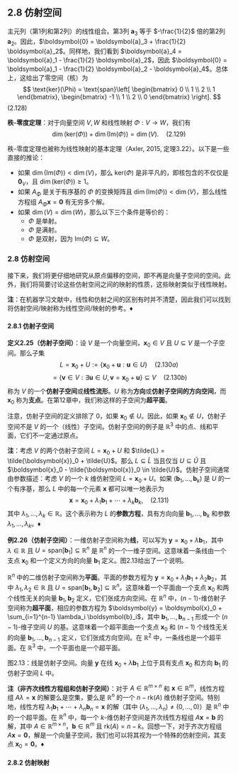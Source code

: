 ## 2.8 仿射空间

主元列（第1列和第2列）的线性组合。第3列 $\boldsymbol{a}_3$ 等于 $-\frac{1}{2}$ 倍的第2列 $\boldsymbol{a}_2$。因此，$\boldsymbol{0} = \boldsymbol{a}_3 + \frac{1}{2} \boldsymbol{a}_2$。同样地，我们看到 $\boldsymbol{a}_4 = \boldsymbol{a}_1 - \frac{1}{2} \boldsymbol{a}_2$，因此 $\boldsymbol{0} = \boldsymbol{a}_1 - \frac{1}{2} \boldsymbol{a}_2 - \boldsymbol{a}_4$。总体上，这给出了零空间（核）为
$$
\text{ker}(\Phi) = \text{span}\left[
\begin{bmatrix}
0 \\ 1 \\ 2 \\ 1
\end{bmatrix},
\begin{bmatrix}
-1 \\ 1 \\ 2 \\ 0
\end{bmatrix}
\right].
$$
(2.128)

**秩-零度定理**：对于向量空间 $V, W$ 和线性映射 $\Phi: V \to W$，我们有
$$
\dim(\text{ker}(\Phi)) + \dim(\text{Im}(\Phi)) = \dim(V). \quad (2.129)
$$

秩-零度定理也被称为线性映射的基本定理（Axler, 2015, 定理3.22）。以下是一些直接的推论：
- 如果 $\dim(\text{Im}(\Phi)) < \dim(V)$，那么 $\text{ker}(\Phi)$ 是非平凡的，即核包含的不仅仅是 $\boldsymbol{0}_V$，且 $\dim(\text{ker}(\Phi)) \geq 1$。
- 如果 $A_\Phi$ 是关于有序基的 $\Phi$ 的变换矩阵且 $\dim(\text{Im}(\Phi)) < \dim(V)$，那么线性方程组 $A_\Phi \boldsymbol{x} = \boldsymbol{0}$ 有无穷多个解。
- 如果 $\dim(V) = \dim(W)$，那么以下三个条件是等价的：
  - $\Phi$ 是单射。
  - $\Phi$ 是满射。
  - $\Phi$ 是双射，因为 $\text{Im}(\Phi) \subseteq W$。

### 2.8 仿射空间

接下来，我们将更仔细地研究从原点偏移的空间，即不再是向量子空间的空间。此外，我们将简要讨论这些仿射空间之间的映射的性质，这些映射类似于线性映射。

**注**：在机器学习文献中，线性和仿射之间的区别有时并不清楚，因此我们可以找到将仿射空间/映射称为线性空间/映射的参考。♦

#### 2.8.1 仿射子空间

**定义2.25（仿射子空间）**：设 $V$ 是一个向量空间，$\boldsymbol{x}_0 \in V$ 且 $U \subseteq V$ 是一个子空间。那么子集
$$
L = \boldsymbol{x}_0 + U := \{\boldsymbol{x}_0 + \boldsymbol{u} : \boldsymbol{u} \in U\} \quad (2.130a)
$$
$$
= \{\boldsymbol{v} \in V : \exists \boldsymbol{u} \in U, \boldsymbol{v} = \boldsymbol{x}_0 + \boldsymbol{u}\} \subseteq V \quad (2.130b)
$$
称为 $V$ 的一个**仿射子空间**或**线性流形**。$U$ 称为**方向**或**仿射子空间的方向空间**，而 $\boldsymbol{x}_0$ 称为**支点**。在第12章中，我们称这样的子空间为**超平面**。

注意，仿射子空间的定义排除了 $0$，如果 $\boldsymbol{x}_0 \notin U$。因此，如果 $\boldsymbol{x}_0 \notin U$，仿射子空间不是 $V$ 的一个（线性）子空间。仿射子空间的例子是 $\mathbb{R}^3$ 中的点、线和平面，它们不一定通过原点。

**注**：考虑 $V$ 的两个仿射子空间 $L = \boldsymbol{x}_0 + U$ 和 $\tilde{L} = \tilde{\boldsymbol{x}}_0 + \tilde{U}$。那么 $L \subseteq \tilde{L}$ 当且仅当 $U \subseteq \tilde{U}$ 且 $\boldsymbol{x}_0 - \tilde{\boldsymbol{x}}_0 \in \tilde{U}$。仿射子空间通常由参数描述：考虑 $V$ 的一个 $k$ 维仿射空间 $L = \boldsymbol{x}_0 + U$。如果 $(\boldsymbol{b}_1, \dots, \boldsymbol{b}_k)$ 是 $U$ 的一个有序基，那么 $L$ 中的每一个元素 $\boldsymbol{x}$ 都可以唯一地表示为
$$
\boldsymbol{x} = \boldsymbol{x}_0 + \lambda_1 \boldsymbol{b}_1 + \cdots + \lambda_k \boldsymbol{b}_k, \quad (2.131)
$$
其中 $\lambda_1, \dots, \lambda_k \in \mathbb{R}$。这个表示称为 $L$ 的**参数方程**，具有方向向量 $\boldsymbol{b}_1, \dots, \boldsymbol{b}_k$ 和参数 $\lambda_1, \dots, \lambda_k$。♦

**例2.26（仿射子空间）**：一维仿射子空间称为**线**，可以写为 $\boldsymbol{y} = \boldsymbol{x}_0 + \lambda \boldsymbol{b}_1$，其中 $\lambda \in \mathbb{R}$ 且 $U = \text{span}[\boldsymbol{b}_1] \subseteq \mathbb{R}^n$ 是 $\mathbb{R}^n$ 的一个一维子空间。这意味着一条线由一个支点 $\boldsymbol{x}_0$ 和一个定义方向的向量 $\boldsymbol{b}_1$ 定义。图2.13给出了一个说明。

$\mathbb{R}^n$ 中的二维仿射子空间称为**平面**。平面的参数方程为 $\boldsymbol{y} = \boldsymbol{x}_0 + \lambda_1 \boldsymbol{b}_1 + \lambda_2 \boldsymbol{b}_2$，其中 $\lambda_1, \lambda_2 \in \mathbb{R}$ 且 $U = \text{span}[\boldsymbol{b}_1, \boldsymbol{b}_2] \subseteq \mathbb{R}^n$。这意味着一个平面由一个支点 $\boldsymbol{x}_0$ 和两个线性无关的向量 $\boldsymbol{b}_1, \boldsymbol{b}_2$ 定义，它们张成方向空间。在 $\mathbb{R}^n$ 中，$(n-1)$-维仿射子空间称为**超平面**，相应的参数方程为 $\boldsymbol{y} = \boldsymbol{x}_0 + \sum_{i=1}^{n-1} \lambda_i \boldsymbol{b}_i$，其中 $\boldsymbol{b}_1, \dots, \boldsymbol{b}_{n-1}$ 形成一个 $(n-1)$-维子空间 $U$ 的基。这意味着一个超平面由一个支点 $\boldsymbol{x}_0$ 和 $(n-1)$ 个线性无关的向量 $\boldsymbol{b}_1, \dots, \boldsymbol{b}_{n-1}$ 定义，它们张成方向空间。在 $\mathbb{R}^2$ 中，一条线也是一个超平面。在 $\mathbb{R}^3$ 中，一个平面也是一个超平面。

图2.13：线是仿射子空间。向量 $\boldsymbol{y}$ 在线 $\boldsymbol{x}_0 + \lambda \boldsymbol{b}_1$ 上位于具有支点 $\boldsymbol{x}_0$ 和方向 $\boldsymbol{b}_1$ 的仿射子空间 $L$ 中。

**注（非齐次线性方程组和仿射子空间）**：对于 $A \in \mathbb{R}^{m \times n}$ 和 $\boldsymbol{x} \in \mathbb{R}^m$，线性方程组 $A\lambda = \boldsymbol{x}$ 的解要么是空集，要么是 $\mathbb{R}^n$ 的一个 $n - \text{rk}(A)$ 维仿射子空间。特别地，线性方程 $\lambda_1 \boldsymbol{b}_1 + \cdots + \lambda_n \boldsymbol{b}_n = \boldsymbol{x}$ 的解（其中 $(\lambda_1, \dots, \lambda_n) \neq (0, \dots, 0)$）是 $\mathbb{R}^n$ 中的一个超平面。在 $\mathbb{R}^n$ 中，每一个 $k$-维仿射子空间是齐次线性方程组 $A\boldsymbol{x} = \boldsymbol{b}$ 的解，其中 $A \in \mathbb{R}^{m \times n}$，$\boldsymbol{b} \in \mathbb{R}^m$ 且 $\text{rk}(A) = n - k$。回想一下，对于齐次方程组 $A\boldsymbol{x} = \boldsymbol{0}$，解是一个向量子空间，我们也可以将其视为一个特殊的仿射空间，其支点 $\boldsymbol{x}_0 = \boldsymbol{0}$。♦

#### 2.8.2 仿射映射
